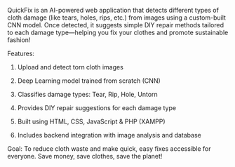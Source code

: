 QuickFix is an AI-powered web application that detects different types of cloth damage (like tears, holes, rips, etc.) from images using a custom-built CNN model. Once detected, it suggests simple DIY repair methods tailored to each damage type—helping you fix your clothes and promote sustainable fashion! 

 Features:
1.  Upload and detect torn cloth images

2.  Deep Learning model trained from scratch (CNN)

3.  Classifies damage types: Tear, Rip, Hole, Untorn

4.  Provides DIY repair suggestions for each damage type

5.  Built using HTML, CSS, JavaScript & PHP (XAMPP)

6.  Includes backend integration with image analysis and database

Goal:
To reduce cloth waste and make quick, easy fixes accessible for everyone. Save money, save clothes, save the planet!

